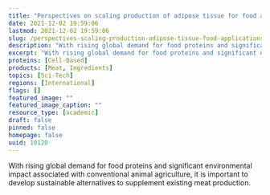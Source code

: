 ```yaml
---
title: "Perspectives on scaling production of adipose tissue for food applications"
date: 2021-12-02 19:59:06
lastmod: 2021-12-02 19:59:06
slug: /perspectives-scaling-production-adipose-tissue-food-applications
description: "With rising global demand for food proteins and significant environmental impact associated with conventional animal agriculture, it is important to develop sustainable alternatives to supplement existing meat&nbsp;production."
excerpt: "With rising global demand for food proteins and significant environmental impact associated with conventional animal agriculture, it is important to develop sustainable alternatives to supplement existing meat&nbsp;production."
proteins: [Cell-Based]
products: [Meat, Ingredients]
topics: [Sci-Tech]
regions: [International]
flags: []
featured_image: ""
featured_image_caption: ""
resource_type: [academic]
draft: false
pinned: false
homepage: false
uuid: 10120
---
```

With rising global demand for food proteins and significant
environmental impact associated with conventional animal agriculture, it
is important to develop sustainable alternatives to supplement existing
meat production.

